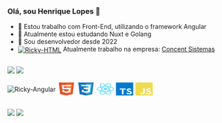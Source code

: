 ### Olá, sou Henrique Lopes 👋

- 🔭 Estou trabalho com Front-End, utilizando o framework Angular
- 🌱 Atualmente estou estudando Nuxt e Golang
- 📅 Sou desenvolvedor desde 2022
- <a href="https://concentsistemas.com.br/" target="_blank"><img align="center" alt="Ricky-HTML" height="25" width="25" src="https://user-images.githubusercontent.com/57508752/222625833-c3c30d63-e2d0-464a-a178-5577c0e8c8b1.png"></a> Atualmente trabalho na empresa: <a href="https://concentsistemas.com.br/" target="_blank">Concent Sistemas</a>
 
##

<div>
  <img height="180em" src="https://github-readme-stats.vercel.app/api?username=ricky-lopes&show_icons=true&theme=highcontrast&include_all_commits=true&count_private=true"/>
  <img height="180em" src="https://github-readme-stats.vercel.app/api/top-langs/?username=ricky-lopes&layout=compact&langs_count=7&theme=highcontrast"/>
</div>

<div style="display: inline_block"><br>
  <img align="center" alt="Ricky-Angular" height="38" width="40" src="https://user-images.githubusercontent.com/57508752/222620833-f5dfb22f-0967-4f67-b0b6-73ce91fb41f0.png">
  <img align="center" alt="Ricky-HTML" height="30" width="40" src="https://raw.githubusercontent.com/devicons/devicon/master/icons/html5/html5-original.svg">
  <img align="center" alt="Ricky-CSS" height="30" width="40" src="https://raw.githubusercontent.com/devicons/devicon/master/icons/css3/css3-original.svg">
  <img align="center" alt="Ricky-React" height="30" width="40" src="https://raw.githubusercontent.com/devicons/devicon/master/icons/react/react-original.svg">
  <img align="center" alt="Ricky-Ts" height="30" width="40" src="https://raw.githubusercontent.com/devicons/devicon/master/icons/typescript/typescript-plain.svg">
  <img align="center" alt="Ricky-Js" height="30" width="40" src="https://raw.githubusercontent.com/devicons/devicon/master/icons/javascript/javascript-plain.svg">
</div>

 ##

<div>
    <a href="https://www.instagram.com/orickylopes" target="_blank"><img src="https://img.shields.io/badge/-Instagram-%23E4405F?style=for-the-badge&logo=instagram&logoColor=white" target="_blank"></a>
    <a href="https://www.linkedin.com/in/henrique-lopes-49309122a" target="_blank"><img src="https://img.shields.io/badge/-LinkedIn-%230077B5?style=for-the-badge&logo=linkedin&logoColor=white" target="_blank"></a>
</div>
